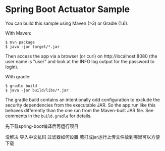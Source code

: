 # Spring Boot Actuator Sample

You can build this sample using Maven (>3) or Gradle (1.6). 

With Maven:

```
$ mvn package
$ java -jar target/*.jar
```

Then access the app via a browser (or curl) on http://localhost:8080 (the user name is "user" and look at the INFO log output for the password to login).

With gradle:

```
$ gradle build
$ java -jar build/libs/*.jar
```

The gradle build contains an intentionally odd configuration to exclude the security dependencies from the executable JAR. So the app run like this behaves differently than the one run from the Maven-built JAR file. See comments in the `build.gradle` for details.

先下载spring-boot编译后再运行项目 

没解决
导入中文乱码
过滤器如何设置
若打成jar运行上传文件放到哪里可以方便下载
